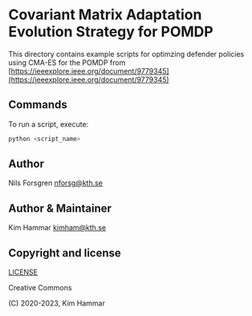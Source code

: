 # Covariant Matrix Adaptation Evolution Strategy for POMDP

This directory contains example scripts for optimzing defender policies using CMA-ES for the POMDP from [https://ieeexplore.ieee.org/document/9779345](https://ieeexplore.ieee.org/document/9779345)

## Commands

To run a script, execute:
```bash
python <script_name>
```

## Author

Nils Forsgren <nforsg@kth.se>

## Author & Maintainer

Kim Hammar <kimham@kth.se>

## Copyright and license

[LICENSE](../../../../LICENSE.md)

Creative Commons

(C) 2020-2023, Kim Hammar